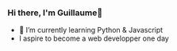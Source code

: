 ### Hi there, I'm Guillaume👋

- 🌱 I’m currently learning Python & Javascript
- I aspire to become a web developper one day
